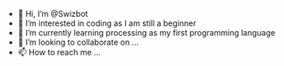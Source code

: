 - 👋 Hi, I’m @Swizbot
- 👀 I’m interested in coding as I am still a beginner
- 🌱 I’m currently learning processing as my first programming language
- 💞️ I’m looking to collaborate on ...
- 📫 How to reach me ...

<!---
Swizbot/Swizbot is a ✨ special ✨ repository because its `README.md` (this file) appears on your GitHub profile.
You can click the Preview link to take a look at your changes.
--->
